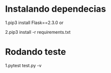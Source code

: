 # Instalando dependecias

1.pip3 install Flask==2.3.0 or 

2.pip3 install -r requirements.txt

# Rodando teste
1.pytest test.py -v